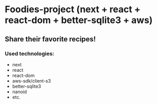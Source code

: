 # Foodies-project (next + react + react-dom + better-sqlite3 + aws)

## Share their favorite recipes!

### Used technologies:

- next
- react
- react-dom
- aws-sdk/client-s3
- better-sqlite3
- nanoid
- etc.
